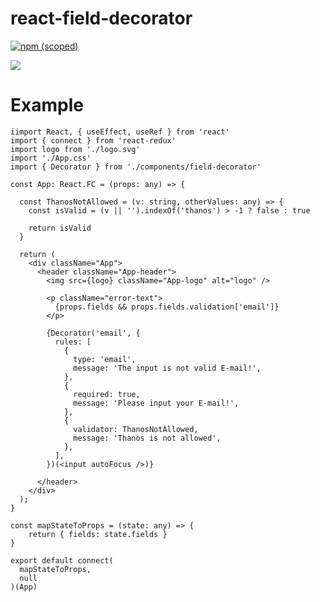 # react-field-decorator

[![npm (scoped)](https://img.shields.io/npm/v/@barin/react-field-decorator.svg)](https://www.npmjs.com/package/@barin/react-field-decorator)

![](https://github.com/enRose/react-field-decorator/workflows/npmpublish/badge.svg
)

# Example
```
iimport React, { useEffect, useRef } from 'react'
import { connect } from 'react-redux'
import logo from './logo.svg'
import './App.css'
import { Decorator } from './components/field-decorator'

const App: React.FC = (props: any) => {

  const ThanosNotAllowed = (v: string, otherValues: any) => {
    const isValid = (v || '').indexOf('thanos') > -1 ? false : true

    return isValid
  }

  return (
    <div className="App">
      <header className="App-header">
        <img src={logo} className="App-logo" alt="logo" />

        <p className="error-text"> 
          {props.fields && props.fields.validation['email']} 
        </p>

        {Decorator('email', {
          rules: [
            {
              type: 'email',
              message: 'The input is not valid E-mail!',
            },
            {
              required: true,
              message: 'Please input your E-mail!',
            },
            {
              validator: ThanosNotAllowed,
              message: 'Thanos is not allowed',
            },
          ],
        })(<input autoFocus />)}
        
      </header>
    </div>
  );
}

const mapStateToProps = (state: any) => {
	return { fields: state.fields }
}

export default connect(
  mapStateToProps,
  null
)(App)
```